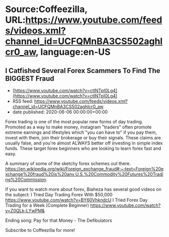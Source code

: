# Source:Coffeezilla, URL:https://www.youtube.com/feeds/videos.xml?channel_id=UCFQMnBA3CS502aghlcr0_aw, language:en-US

## I Catfished Several Forex Scammers To Find The BIGGEST Fraud
 - [https://www.youtube.com/watch?v=ctINTpI0Lg4](https://www.youtube.com/watch?v=ctINTpI0Lg4)
 - RSS feed: https://www.youtube.com/feeds/videos.xml?channel_id=UCFQMnBA3CS502aghlcr0_aw
 - date published: 2020-06-06 00:00:00+00:00

Forex trading is one of the most popular new forms of day trading. Promoted as a way to make money, instagram "traders" often promote extreme earnings and lifestyles which "you can have to" if you pay them, invest with them, join their brokerage or buy their signals. These claims are usually false, and you're almost ALWAYS better off investing in simple index funds. These target forex beginners who are looking to learn forex fast and easy.

A summary of some of the sketchy forex schemes out there.
https://en.wikipedia.org/wiki/Foreign_exchange_fraud#:~:text=Foreign%20exchange%20fraud%20is%20any,U.S.%20Commodity%20Futures%20Trading%20Commission.

If you want to watch more about forex, Biaheza has several good videos on the subject:
I Tried Day Trading Forex With $50,000
https://www.youtube.com/watch?v=BY60VhkndcU
I Tried Forex Day Trading for a Week (Complete Beginner)
https://www.youtube.com/watch?v=Z0QLk-LYwPM&

Ending song: Pay for that Money - The Defibulators

Subscribe to Coffeezilla for more!

